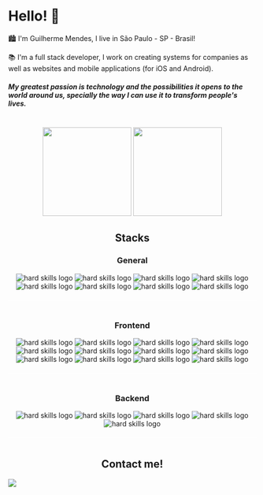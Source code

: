 <div>
    <h1> Hello! 👋 </h1>
</div>

<p>🏙 I'm Guilherme Mendes, I live in São Paulo - SP - Brasil!</p>
<p>📚 I'm a full stack developer, I work on creating systems for companies as well as websites and mobile applications (for iOS and Android).</p>

<h5>
   My greatest passion is technology and the possibilities it opens to the world around us, specially the way I can
   use it to transform people's lives.
</h5>
&nbsp;

<div align="center">
   <img height="180em"
        src="https://github-readme-stats.vercel.app/api?username=Guiilhermendes&show_icons=true&theme=tokyonight" />
   <img height="180em"
       src="https://github-readme-stats.vercel.app/api/top-langs/?username=Guiilhermendes&layout=compact&theme=tokyonight&langs_count=7" />
</div>

<h2 style="text-align:center">Stacks</h2>

<h3 style="text-align:center">General</h2>
    <div align="center"
            style="text-align:center;margin-bottom:40px;padding-bottom:20px;border-bottom: 1px solid #FFF8">
            <img src="https://img.shields.io/badge/Git-101010?style=for-the-badge&logo=git&logoColor=F05032"
                alt='hard skills logo' />
            <img src="https://img.shields.io/badge/JavaScript-101010?style=for-the-badge&logo=javascript&logoColor=F7DF1E"
                alt='hard skills logo' />
            <img src="https://img.shields.io/badge/TypeScript-101010?style=for-the-badge&logo=typescript&logoColor=3178C6"
                alt='hard skills logo' />
            <img src="https://img.shields.io/badge/Python-101010?style=for-the-badge&logo=python&logoColor=ffdd54"
                alt='hard skills logo' />
            <img src="https://img.shields.io/badge/Vite-101010?style=for-the-badge&logo=vite&logoColor=54b9ff"
                alt='hard skills logo' />
            <img src="https://img.shields.io/badge/MongoDB-101010?style=for-the-badge&logo=mongodb&logoColor=2300ADD8"
                alt='hard skills logo' />
            <img src="https://img.shields.io/badge/Prisma-101010?style=for-the-badge&logo=prisma&logoColor=white"
                alt='hard skills logo' />
            <img src="https://img.shields.io/badge/AWS-101010?style=for-the-badge&logo=amazon&logoColor=2300ADD8"
                alt='hard skills logo' />
        </div>

<h3 style="text-align:center">Frontend</h2>
            <div align="center"
                style="text-align:center;margin-bottom:40px;padding-bottom:20px;border-bottom: 1px solid #FFF8">
                <img src="https://img.shields.io/badge/HTML5-101010?style=for-the-badge&logo=html5&logoColor=E34F26"
                    alt='hard skills logo' />
                <img src="https://img.shields.io/badge/CSS3-101010?style=for-the-badge&logo=css3&logoColor=1572B6"
                    alt='hard skills logo' />
                <img src="https://img.shields.io/badge/React.js-101010?style=for-the-badge&logo=react&logoColor=087ea4"
                    alt='hard skills logo' />
                <img src="https://img.shields.io/badge/ReactNative-101010?style=for-the-badge&logo=react&logoColor=61DAFB"
                    alt='hard skills logo' />
                <img src="https://img.shields.io/badge/React%20Router-101010?style=for-the-badge&logo=react-router&logoColor=CA4245"
                    alt='hard skills logo' />
                <img src="https://img.shields.io/badge/styled%20components-101010?style=for-the-badge&logo=styled-components&logoColor=DB7093"
                    alt='hard skills logo' />
                <img src="https://img.shields.io/badge/CSS%20Modules-101010?style=for-the-badge&logo=css-modules&logoColor=white"
                    alt='hard skills logo' />
                <img src="https://img.shields.io/badge/TailwindCss-101010?style=for-the-badge&logo=tailwind-css&logoColor=38bdf8"
                    alt='hard skills logo' />
                <img src="https://img.shields.io/badge/Hook%20Form-101010?style=for-the-badge&logo=react-hook-form&logoColor=EC5990"
                    alt='hard skills logo' />
                <img src="https://img.shields.io/badge/Expo-101010?style=for-the-badge&logo=expo&logoColor=gray"
                    alt='hard skills logo' />
                <img src="https://img.shields.io/badge/Axios-101010?style=for-the-badge&logo=axios&logoColor=5A29E4"
                    alt='hard skills logo' />
                <img src="https://img.shields.io/badge/Jest-101010?style=for-the-badge&logo=jest&logoColor=99415a"
                    alt='hard skills logo' />
            </div>

  <h3 style="text-align:center">Backend</h2>
                <div align="center"
                    style="text-align:center;margin-bottom:40px;padding-bottom:20px;border-bottom: 1px solid #FFF8">
                    <img src="https://img.shields.io/badge/Node-101010?style=for-the-badge&logo=node.js&logoColor=3f873f"
                        alt='hard skills logo' />
                    <img src="https://img.shields.io/badge/Express-101010?style=for-the-badge&logo=express&logoColor=2361DAFB"
                        alt='hard skills logo' />
                    <img src="https://img.shields.io/badge/Fastify-101010?style=for-the-badge&logo=fastify&logoColor=ffffff"
                        alt='hard skills logo' />
                    <img src="https://img.shields.io/badge/Zod-101010?style=for-the-badge&logo=zod&logoColor=3068b7"
                        alt='hard skills logo' />
                    <img src="https://img.shields.io/badge/Mocha-101010?style=for-the-badge&logo=mocha&logoColor=8d6748"
                        alt='hard skills logo' />
                </div>

  <h2 style="text-align:center">Contact me!
            </h3>

  <div>
                <a href="https://www.linkedin.com/in/guilhermemnds/" target="_blank"><img loading="lazy"
                        src="https://img.shields.io/badge/-LinkedIn-%230077B5?style=for-the-badge&logo=linkedin&logoColor=white"
                        target="_blank"></a>
            </div>
